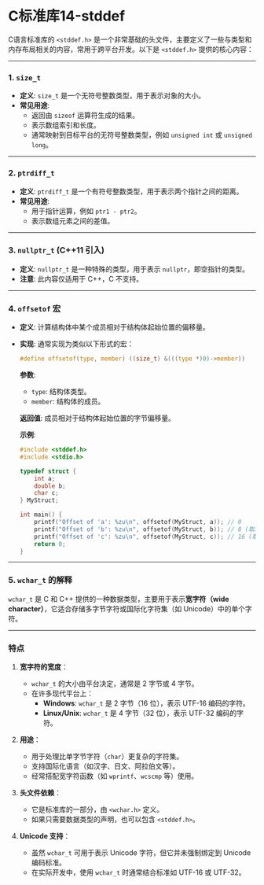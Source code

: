# C标准库14-stddef

C语言标准库的 `<stddef.h>` 是一个非常基础的头文件，主要定义了一些与类型和内存布局相关的内容，常用于跨平台开发。以下是 `<stddef.h>` 提供的核心内容：

---

### 1. **`size_t`**
- **定义**: `size_t` 是一个无符号整数类型，用于表示对象的大小。
- **常见用途**:
  - 返回由 `sizeof` 运算符生成的结果。
  - 表示数组索引和长度。
  - 通常映射到目标平台的无符号整数类型，例如 `unsigned int` 或 `unsigned long`。

---

### 2. **`ptrdiff_t`**
- **定义**: `ptrdiff_t` 是一个有符号整数类型，用于表示两个指针之间的距离。
- **常见用途**:
  - 用于指针运算，例如 `ptr1 - ptr2`。
  - 表示数组元素之间的差值。

---

### 3. **`nullptr_t` (C++11 引入)**
- **定义**: `nullptr_t` 是一种特殊的类型，用于表示 `nullptr`，即空指针的类型。
- **注意**: 此内容仅适用于 C++，C 不支持。

---

### 4. **`offsetof` 宏**
- **定义**: 计算结构体中某个成员相对于结构体起始位置的偏移量。
- **实现**:
  通常实现为类似以下形式的宏：

  ```c
  #define offsetof(type, member) ((size_t) &(((type *)0)->member))
  ```
  **参数**:
  - `type`: 结构体类型。
  - `member`: 结构体的成员。

  **返回值**: 成员相对于结构体起始位置的字节偏移量。

  **示例**:
  ```c
  #include <stddef.h>
  #include <stdio.h>

  typedef struct {
      int a;
      double b;
      char c;
  } MyStruct;

  int main() {
      printf("Offset of 'a': %zu\n", offsetof(MyStruct, a)); // 0
      printf("Offset of 'b': %zu\n", offsetof(MyStruct, b)); // 8 (取决于对齐方式)
      printf("Offset of 'c': %zu\n", offsetof(MyStruct, c)); // 16 (取决于对齐方式)
      return 0;
  }
  ```

---


### 5. **`wchar_t` 的解释**

`wchar_t` 是 C 和 C++ 提供的一种数据类型，主要用于表示**宽字符（wide character）**，它适合存储多字节字符或国际化字符集（如 Unicode）中的单个字符。

---

### **特点**
1. **宽字符的宽度**：
   - `wchar_t` 的大小由平台决定，通常是 2 字节或 4 字节。
   - 在许多现代平台上：
     - **Windows**: `wchar_t` 是 2 字节（16 位），表示 UTF-16 编码的字符。
     - **Linux/Unix**: `wchar_t` 是 4 字节（32 位），表示 UTF-32 编码的字符。

2. **用途**：
   - 用于处理比单字节字符（`char`）更复杂的字符集。
   - 支持国际化语言（如汉字、日文、阿拉伯文等）。
   - 经常搭配宽字符函数（如 `wprintf`、`wcscmp` 等）使用。

3. **头文件依赖**：
   - 它是标准库的一部分，由 `<wchar.h>` 定义。
   - 如果只需要数据类型的声明，也可以包含 `<stddef.h>`。

4. **Unicode 支持**：
   - 虽然 `wchar_t` 可用于表示 Unicode 字符，但它并未强制绑定到 Unicode 编码标准。
   - 在实际开发中，使用 `wchar_t` 时通常结合标准如 UTF-16 或 UTF-32。
